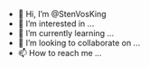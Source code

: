 - 👋 Hi, I’m @StenVosKing
- 👀 I’m interested in ...
- 🌱 I’m currently learning ...
- 💞️ I’m looking to collaborate on ...
- 📫 How to reach me ...

<!---
StenVosKing/StenVosKing is a ✨ special ✨ repository because its `README.md` (this file) appears on your GitHub profile.
You can click the Preview link to take a look at your changes.
---
